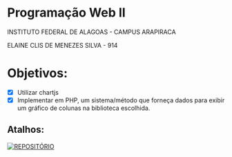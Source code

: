 # Programação Web II

INSTITUTO FEDERAL DE ALAGOAS - CAMPUS ARAPIRACA

ELAINE CLIS DE MENEZES SILVA - 914

# Objetivos:

- [x] Utilizar chartjs 
- [x] Implementar em PHP, um sistema/método que forneça dados para exibir um gráfico de colunas na biblioteca escolhida.

## Atalhos:

[![REPOSITÓRIO](https://img.shields.io/badge/repositório%20-%23323330.svg?&style=for-the-badge&logo=repositório&logoColor=black&color=8000FF)](https://github.com/NanyDesu/pweb)

